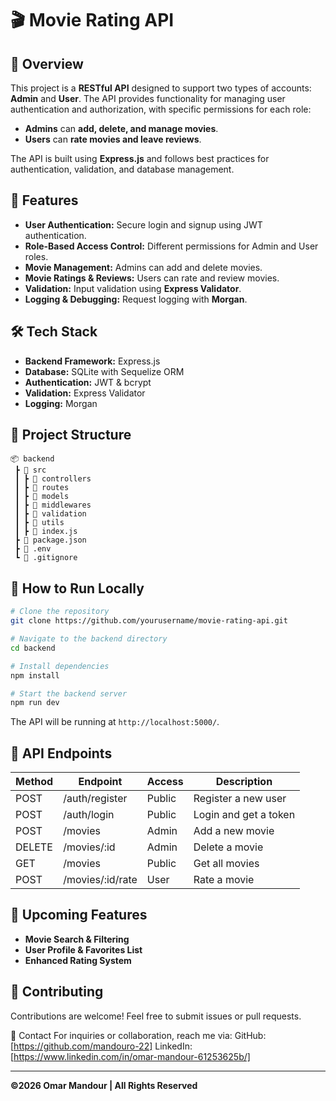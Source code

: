 # 🎬 Movie Rating API

## 🌟 Overview
This project is a **RESTful API** designed to support two types of accounts: **Admin** and **User**. The API provides functionality for managing user authentication and authorization, with specific permissions for each role:
- **Admins** can **add, delete, and manage movies**.
- **Users** can **rate movies and leave reviews**.

The API is built using **Express.js** and follows best practices for authentication, validation, and database management.

## 🚀 Features
- **User Authentication:** Secure login and signup using JWT authentication.
- **Role-Based Access Control:** Different permissions for Admin and User roles.
- **Movie Management:** Admins can add and delete movies.
- **Movie Ratings & Reviews:** Users can rate and review movies.
- **Validation:** Input validation using **Express Validator**.
- **Logging & Debugging:** Request logging with **Morgan**.

## 🛠️ Tech Stack
- **Backend Framework:** Express.js
- **Database:** SQLite with Sequelize ORM
- **Authentication:** JWT & bcrypt
- **Validation:** Express Validator
- **Logging:** Morgan

## 📂 Project Structure
```
📦 backend
 ┣ 📂 src
 ┃ ┣ 📂 controllers
 ┃ ┣ 📂 routes
 ┃ ┣ 📂 models
 ┃ ┣ 📂 middlewares
 ┃ ┣ 📂 validation
 ┃ ┣ 📂 utils
 ┃ ┣ 📜 index.js
 ┣ 📜 package.json
 ┣ 📜 .env
 ┗ 📜 .gitignore
```

## 🎯 How to Run Locally
```sh
# Clone the repository
git clone https://github.com/yourusername/movie-rating-api.git

# Navigate to the backend directory
cd backend

# Install dependencies
npm install

# Start the backend server
npm run dev
```
The API will be running at `http://localhost:5000/`.

## 📌 API Endpoints
| Method | Endpoint         | Access  | Description |
|--------|-----------------|---------|-------------|
| POST   | /auth/register  | Public  | Register a new user |
| POST   | /auth/login     | Public  | Login and get a token |
| POST   | /movies         | Admin   | Add a new movie |
| DELETE | /movies/:id     | Admin   | Delete a movie |
| GET    | /movies         | Public  | Get all movies |
| POST   | /movies/:id/rate | User   | Rate a movie |

## 📌 Upcoming Features
- **Movie Search & Filtering**
- **User Profile & Favorites List**
- **Enhanced Rating System**

## 🤝 Contributing
Contributions are welcome! Feel free to submit issues or pull requests.

📩 Contact
For inquiries or collaboration, reach me via:
GitHub: [https://github.com/mandouro-22]
LinkedIn: [https://www.linkedin.com/in/omar-mandour-61253625b/]

---
**©2026 Omar Mandour | All Rights Reserved**
